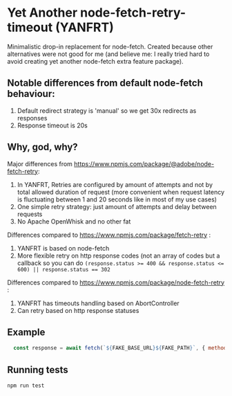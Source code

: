 # Yet Another node-fetch-retry-timeout (YANFRT)

Minimalistic drop-in replacement for node-fetch. Created because other alternatives were not good for me (and believe me: I really tried hard to avoid creating yet another node-fetch extra feature package).

## Notable differences from default node-fetch behaviour:
1. Default redirect strategy is 'manual' so we get 30x redirects as responses
2. Response timeout is 20s

## Why, god, why?
Major differences from https://www.npmjs.com/package/@adobe/node-fetch-retry:
1. In YANFRT, Retries are configured by amount of attempts and not by total allowed duration of request (more convenient when request latency is fluctuating between 1 and 20 seconds like in most of my use cases)
2. One simple retry strategy: just amount of attempts and delay between requests
3. No Apache OpenWhisk and no other fat

Differences compared to https://www.npmjs.com/package/fetch-retry :
1. YANFRT is based on node-fetch
2. More flexible retry on http response codes (not an array of codes but a callback so you can do `(response.status >= 400 && response.status <= 600) || response.status == 302`

Differences compared to https://www.npmjs.com/package/node-fetch-retry :
1. YANFRT has timeouts handling based on AbortController
1. Can retry based on http response statuses


## Example
```js
  const response = await fetch(`${FAKE_BASE_URL}${FAKE_PATH}`, { method: 'GET', retry: 2, timeout: 2000, retryOnHttpResponse: (r) => { r.status >= 500 } })
```

## Running tests
`npm run test`

